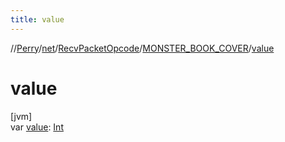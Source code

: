 ```yaml
---
title: value
---
```

//[Perry](../../../../index.html)/[net](../../index.html)/[RecvPacketOpcode](../index.html)/[MONSTER_BOOK_COVER](index.html)/[value](value.html)



# value



[jvm]\
var [value](value.html): [Int](https://kotlinlang.org/api/latest/jvm/stdlib/kotlin/-int/index.html)




